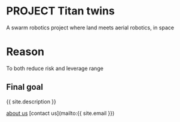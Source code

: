 # PROJECT Titan twins
A swarm robotics project where land meets aerial robotics, in space

# Reason
To both reduce risk and leverage range

## Final goal
{{ site.description }}

[about us](about.md)
[contact us](mailto:{{ site.email }})
